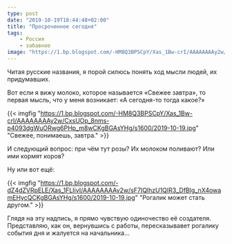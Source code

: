 ```yaml
---
type: post
date: "2019-10-19T18:44:48+02:00"
title: "Просроченное сегодня"
tags:
    - Россия
    - забавное
image: "https://1.bp.blogspot.com/-HM8Q3BPSCpY/Xas_1Bw-crI/AAAAAAAAy2w/CxsUOp_8nms-p4093dgWuORwg6PHp_m8wCKgBGAsYHg/s1600/2019-10-19.jpg"
---
```


Читая русские названия, я порой силюсь понять ход мысли людей, их придумавших.

<!--more-->

Вот если я вижу молоко, которое называется «Свежее завтра», то первая мысль, что у меня возникает: «А сегодня-то тогда какое?»

{{< imgfig "https://1.bp.blogspot.com/-HM8Q3BPSCpY/Xas_1Bw-crI/AAAAAAAAy2w/CxsUOp_8nms-p4093dgWuORwg6PHp_m8wCKgBGAsYHg/s1600/2019-10-19.jpg" "Свежее, понимаешь, завтра." >}}

И следующий вопрос: при чём тут розы? Их молоком поливают? Или ими кормят коров?

Ну или вот ещё:

{{< imgfig "https://1.bp.blogspot.com/-dZ4dZVRpELE/Xas_1FLIivI/AAAAAAAAy2w/sF7IQlhzU1QIR3_DfBlg_nX4owamEHycQCKgBGAsYHg/s1600/2019-10-19.jpg" "Рогалик может стать другом." >}}

Глядя на эту надпись, я прямо чувствую одиночество её создателя. Представляю, как он, вернувшись с работы, пересказывавет рогалику события дня и жалуется на начальника…